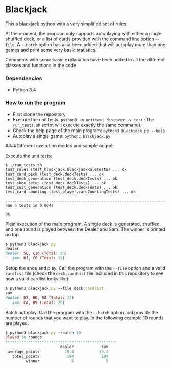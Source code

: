 # Blackjack

This a blackjack python with a very simplified set of rules.

At the moment, the program only supports autoplaying with either a single shuffled deck, or a list of cards provided with the command line option `--file`. A `--batch` option has also been added that will autoplay more than one games and print some very basic statistics.

Comments with some basic explanation have been added in all the different classes and functions in the code.


### Dependencies

* Python 3.4


### How to run the program

* First clone the repository
* Execute the unit tests: `python3 -m unittest discover -v test` (The `run_tests.sh` script will execute exactly the same command).
* Check the help page of the main program: `python3 blackjack.py --help`
* Autoplay a single game: `python3 blackjack.py`


####Different execution modes and sample output:

Execute the unit tests:
```no-highlight
$ ./run_tests.sh 
test_rules (test_blackjack.blackjackRuleTests) ... ok
test_card_pick (test_deck.deckTests) ... ok
test_deck_generation (test_deck.deckTests) ... ok
test_shoe_setup (test_deck.deckTests) ... ok
test_suit_generation (test_deck.deckTests) ... ok
test_card_counting (test_player.cardCountingTests) ... ok

----------------------------------------------------------------------
Ran 6 tests in 0.004s

OK
```

Plain execution of the main program. A single deck is generated, shuffled, and one round is played between the Dealer and Sam. The winner is printed on top.
```ruby
$ python3 blackjack.py
dealer
dealer: SQ, C10 (Total: 20)
   sam: HJ, C8 (Total: 18)
```

Setup the shoe and play. Call the program with the `--file` option and a valid `cardlist` file (check the `deck.cardlist` file included in this repository to see how a valid cardlist looks like):
```ruby
$ python3 blackjack.py --file deck.cardlist
sam
dealer: D5, HQ, S8 (Total: 23)
   sam: CA, H9 (Total: 20)
```

Batch autoplay. Call the program with the `--batch` option and provide the number of rounds that you want to play. In the following example 10 rounds are played.
```ruby
$ python3 blackjack.py --batch 10
Played 10 rounds
-------------------------------------------------
                        dealer            sam
 average_points           19.4           19.4
   total_points            194            194
         winner              5              5
```